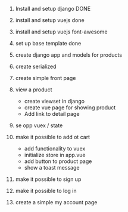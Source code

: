 1. Install and setup django DONE 

2. install and setup vuejs done

3. install and setup vuejs font-awesome

4. set up base template done    

5. create django app and models for products

6. create serialized 

7. create simple front page 

8. view a product 
    * create viewset in django 
    * create vue page for showing product
    * Add link to detail page

9. se opp vuex / state

10. make it possible to add ot cart
    * add functionality to vuex
    * initialize store in app.vue
    * add button to product page
    * show a toast message

11. make it possible to sign up 

12. make it possible to log in

13. create a simple my account page
